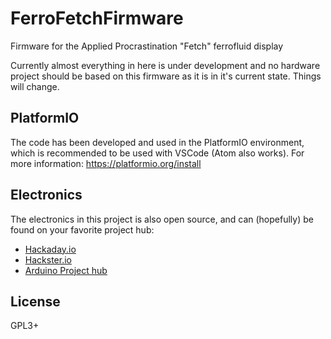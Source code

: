 # FerroFetchFirmware
Firmware for the Applied Procrastination "Fetch" ferrofluid display

Currently almost everything in here is under development and no hardware project should be based on this firmware as it is in it's current state. Things will change.


## PlatformIO
The code has been developed and used in the PlatformIO environment, which is recommended to be used with VSCode (Atom also works).
For more information: https://platformio.org/install

## Electronics
The electronics in this project is also open source, and can (hopefully) be found on your favorite project hub:

- [Hackaday.io](https://hackaday.io/project/167056-fetch-a-ferrofluid-display)
- [Hackster.io](https://www.hackster.io/AppliedProc/fetch-a-ferrofluid-display-ca8557)
- [Arduino Project hub](https://create.arduino.cc/projecthub/AppliedProc/fetch-a-ferrofluid-display-ca8557)

## License
GPL3+
